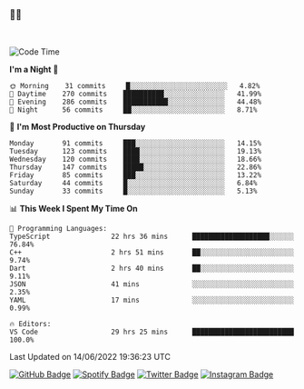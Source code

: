 ### 🤙🍺

<!-- <a href="https://github-readme-stats.vercel.app/api?username=hzak2xx&count_private=true&show_icons=true&theme=dracula">
  <img align="center" src="https://github-readme-stats.vercel.app/api?username=hzak2xx&count_private=true&show_icons=true&theme=dracula" />
</a>
</br> -->
</br>

<!--START_SECTION:waka-->
![Code Time](http://img.shields.io/badge/Code%20Time-0%20secs-blue)

**I'm a Night 🦉** 

```text
🌞 Morning    31 commits     █░░░░░░░░░░░░░░░░░░░░░░░░   4.82% 
🌆 Daytime    270 commits    ██████████░░░░░░░░░░░░░░░   41.99% 
🌃 Evening    286 commits    ███████████░░░░░░░░░░░░░░   44.48% 
🌙 Night      56 commits     ██░░░░░░░░░░░░░░░░░░░░░░░   8.71%

```
📅 **I'm Most Productive on Thursday** 

```text
Monday       91 commits     ███░░░░░░░░░░░░░░░░░░░░░░   14.15% 
Tuesday      123 commits    ████░░░░░░░░░░░░░░░░░░░░░   19.13% 
Wednesday    120 commits    ████░░░░░░░░░░░░░░░░░░░░░   18.66% 
Thursday     147 commits    █████░░░░░░░░░░░░░░░░░░░░   22.86% 
Friday       85 commits     ███░░░░░░░░░░░░░░░░░░░░░░   13.22% 
Saturday     44 commits     █░░░░░░░░░░░░░░░░░░░░░░░░   6.84% 
Sunday       33 commits     █░░░░░░░░░░░░░░░░░░░░░░░░   5.13%

```


📊 **This Week I Spent My Time On** 

```text
💬 Programming Languages: 
TypeScript               22 hrs 36 mins      ███████████████████░░░░░░   76.84% 
C++                      2 hrs 51 mins       ██░░░░░░░░░░░░░░░░░░░░░░░   9.74% 
Dart                     2 hrs 40 mins       ██░░░░░░░░░░░░░░░░░░░░░░░   9.11% 
JSON                     41 mins             ░░░░░░░░░░░░░░░░░░░░░░░░░   2.35% 
YAML                     17 mins             ░░░░░░░░░░░░░░░░░░░░░░░░░   0.99%

🔥 Editors: 
VS Code                  29 hrs 25 mins      █████████████████████████   100.0%

```


 Last Updated on 14/06/2022 19:36:23 UTC
<!--END_SECTION:waka-->

[![GitHub Badge](https://img.shields.io/badge/GitHub-100000?style=for-the-badge&logo=github&logoColor=white)](https://github.com/hzak2xx)
[![Spotify Badge](https://img.shields.io/badge/Spotify-1ED760?&style=for-the-badge&logo=spotify&logoColor=white)](https://open.spotify.com/user/uf90s6sbbh75a1mt44clkhkvf)
[![Twitter Badge](https://img.shields.io/badge/Twitter-1DA1F2?style=for-the-badge&logo=twitter&logoColor=white)](https://twitter.com/hzak2xx)
[![Instagram Badge](https://img.shields.io/badge/Instagram-E4405F?style=for-the-badge&logo=instagram&logoColor=white)](https://www.instagram.com/hzak2xx/)
